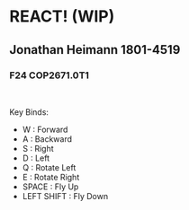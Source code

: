 # REACT! (WIP)
## Jonathan Heimann 1801-4519
### F24 COP2671.0T1

<br>

Key Binds:
- W : Forward 
- A : Backward
- S : Right
- D : Left
- Q : Rotate Left
- E : Rotate Right
- SPACE : Fly Up
- LEFT SHIFT : Fly Down